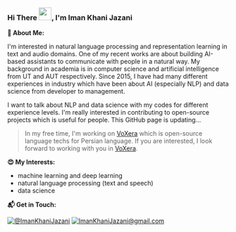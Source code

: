 ### Hi There <img src="https://github.com/TheDudeThatCode/TheDudeThatCode/blob/master/Assets/Hi.gif" width="29px">, I'm Iman Khani Jazani

**🔵 About Me:**

I'm interested in natural language processing and representation learning in text and audio domains. One of my recent works are about building AI-based assistants to communicate with people in a natural way. My background in academia is in computer science and artificial intelligence from UT and AUT respectively. Since 2015, I have had many different experiences in industry which have been about AI (especially NLP) and data science from developer to management.

I want to talk about NLP and data science with my codes for different experience levels. I'm really interested in contributing to open-source projects which is useful for people. This GitHub page is updating...  

> In my free time, I'm working on [VoXera](https://github.com/VoXera) which is open-source language techs for Persian language. If you are interested, I look forward to working with you in [VoXera](https://github.com/VoXera). 


**😍 My Interests:**
- machine learning and deep learning
- natural language processing (text and speech)
- data science

**📬 Get in Touch:**

[![@ImanKhaniJazani](https://img.icons8.com/fluency/48/000000/linkedin.png "@ImanKhaniJazani")](https://www.linkedin.com/in/ImanKhaniJazani/) [![ImanKhaniJazani@gmail.com](https://img.icons8.com/fluency/48/000000/apple-mail.png "ImanKhaniJazani@gmail.com")](ImanKhaniJazani@gmail.com)


